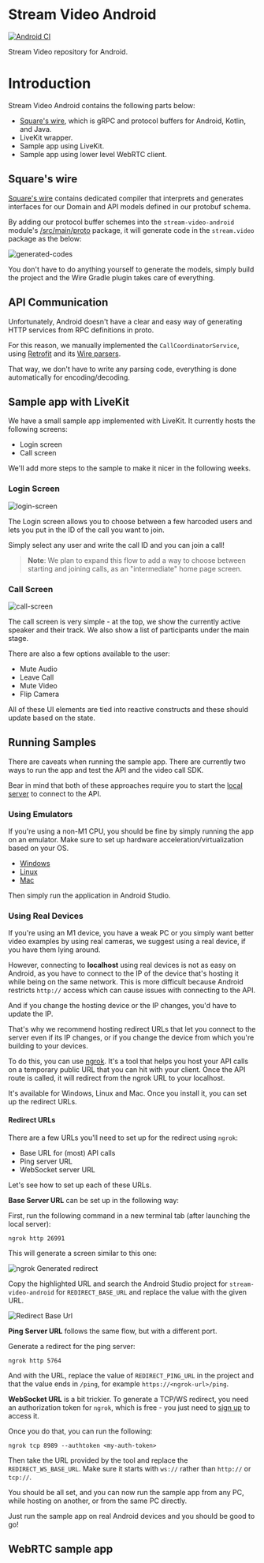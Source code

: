 # Stream Video Android

[![Android CI](https://github.com/GetStream/video-android/actions/workflows/android.yml/badge.svg)](https://github.com/GetStream/video-android/actions/workflows/android.yml)

Stream Video repository for Android.


# Introduction

Stream Video Android contains the following parts below:

- [Square's wire](https://github.com/square/wire/), which is gRPC and protocol buffers for Android, Kotlin, and Java.
- LiveKit wrapper.
- Sample app using LiveKit.
- Sample app using lower level WebRTC client.

## Square's wire

[Square's wire](https://github.com/square/wire/) contains dedicated compiler that interprets and generates interfaces for our Domain and API models defined in our protobuf schema.

By adding our protocol buffer schemes into the `stream-video-android` module's [/src/main/proto](https://github.com/GetStream/video-android/tree/main/stream-video-kotlin/src/main/proto) package, it will generate code in the `stream.video` package as the below:

![generated-codes](https://user-images.githubusercontent.com/17215808/178219855-18d27ad6-dacb-4ccb-b392-4b032338f53f.png)

You don't have to do anything yourself to generate the models, simply build the project and the Wire Gradle plugin takes care of everything.

## API Communication

Unfortunately, Android doesn't have a clear and easy way of generating HTTP services from RPC definitions in proto.

For this reason, we manually implemented the `CallCoordinatorService`, using [Retrofit](https://square.github.io/retrofit/) and its [Wire parsers](https://github.com/square/retrofit/blob/master/retrofit-converters/wire/src/main/java/retrofit2/converter/wire/WireConverterFactory.java).

That way, we don't have to write any parsing code, everything is done automatically for encoding/decoding.

## Sample app with LiveKit

We have a small sample app implemented with LiveKit. It currently hosts the following screens:
- Login screen
- Call screen

We'll add more steps to the sample to make it nicer in the following weeks.

### Login Screen

![login-screen](https://user-images.githubusercontent.com/17215808/180763094-f19c8644-45f4-41b6-902f-c9af53fdf6c9.png)

The Login screen allows you to choose between a few harcoded users and lets you put in the ID of the call you want to join.

Simply select any user and write the call ID and you can join a call!

> **Note**: We plan to expand this flow to add a way to choose between starting and joining calls, as an "intermediate" home page screen.

### Call Screen

![call-screen](https://user-images.githubusercontent.com/17215808/180763075-676dcb28-fe01-4355-b2c7-839a7a101a3a.png)

The call screen is very simple - at the top, we show the currently active speaker and their track. We also show a list of participants under the main stage.

There are also a few options available to the user:
* Mute Audio
* Leave Call
* Mute Video
* Flip Camera

All of these UI elements are tied into reactive constructs and these should update based on the state.

## Running Samples

There are caveats when running the sample app. There are currently two ways to run the app and test the API and the video call SDK.

Bear in mind that both of these approaches require you to start the [local server](https://github.com/GetStream/video) to connect to the API.

### Using Emulators

If you're using a non-M1 CPU, you should be fine by simply running the app on an emulator. Make sure to set up hardware acceleration/virtualization based on your OS.

* [Windows](https://developer.android.com/studio/run/emulator-acceleration#vm-windows)
* [Linux](https://developer.android.com/studio/run/emulator-acceleration#vm-linux)
* [Mac](https://developer.android.com/studio/run/emulator-acceleration#vm-mac)

Then simply run the application in Android Studio.

### Using Real Devices

If you're using an M1 device, you have a weak PC or you simply want better video examples by using real cameras, we suggest using a real device, if you have them lying around.

However, connecting to **localhost** using real devices is not as easy on Android, as you have to connect to the IP of the device that's hosting it while being on the same network. This is more difficult because Android restricts `http://` access which can cause issues with connecting to the API.

And if you change the hosting device or the IP changes, you'd have to update the IP.

That's why we recommend hosting redirect URLs that let you connect to the server even if its IP changes, or if you change the device from which you're building to your devices.

To do this, you can use [ngrok](https://ngrok.com/docs/getting-started). It's a tool that helps you host your API calls on a temporary public URL that you can hit with your client. Once the API route is called, it will redirect from the ngrok URL to your localhost.

It's available for Windows, Linux and Mac. Once you install it, you can set up the redirect URLs.

#### Redirect URLs

There are a few URLs you'll need to set up for the redirect using `ngrok`:

* Base URL for (most) API calls
* Ping server URL
* WebSocket server URL

Let's see how to set up each of these URLs.

**Base Server URL** can be set up in the following way:

First, run the following command in a new terminal tab (after launching the local server):

```
ngrok http 26991

```

This will generate a screen similar to this one:

![ngrok Generated redirect](https://user-images.githubusercontent.com/17215808/180743067-f49835b5-fcdd-4db9-923f-f7242a9d5f17.png)

Copy the highlighted URL and search the Android Studio project for `stream-video-android` for `REDIRECT_BASE_URL` and replace the value with the given URL.

![Redirect Base Url](https://user-images.githubusercontent.com/17215808/180743284-98c1a7ba-cd12-4001-b303-6af5c803cd8e.png)

**Ping Server URL** follows the same flow, but with a different port.

Generate a redirect for the ping server:

```
ngrok http 5764
```

And with the URL, replace the value of `REDIRECT_PING_URL` in the project and that the value ends in `/ping`, for example `https://<ngrok-url>/ping`.

**WebSocket URL** is a bit trickier. To generate a TCP/WS redirect, you need an authorization token for `ngrok`, which is free - you just need to [sign up](https://dashboard.ngrok.com/get-started/your-authtoken) to access it.

Once you do that, you can run the following:

```
ngrok tcp 8989 --authtoken <my-auth-token>
```

Then take the URL provided by the tool and replace the `REDIRECT_WS_BASE_URL`. Make sure it starts with `ws://` rather than `http://` or `tcp://`.

You should be all set, and you can now run the sample app from any PC, while hosting on another, or from the same PC directly.

Just run the sample app on real Android devices and you should be good to go!

## WebRTC sample app

